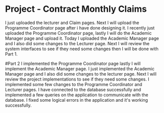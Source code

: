 # Project - Contract Monthly Claims 
I just uploaded the lecturer and Claim pages. Next I will upload the Programme Coordinator page after i have done designing it.
I recently just uploaded the Programme Coordinator page, lastly I will do the Academic Manager page and upload it.
Today I uploaded the Academic Manager page and I also did some changes to the Lecturer page. Next I will review the system interfaces to see if they need some changes then I will be done with Part 1.

#Part 2
I implemented the Programme Coordinator page lastly I will implement the Academic Manager page.
I just implemented the Academic Manager page and I also did some changes to the lecturer page. Next I will review the project implementations to see if they need some changes.
I implemented some few changes to the Programme Coordinator and Lecturer pages.
I have connected to the database successfully and implemented a few queries on the application to communicate with the database.
I fixed some logical errors in the application and it's working successfully.
